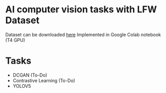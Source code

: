# AI computer vision tasks with LFW Dataset
Dataset can be downloaded [here](https://vis-www.cs.umass.edu/lfw/)
Implemented in Google Colab notebook (T4 GPU)

# Tasks
- DCGAN (To-Do)
- Contrastive Learning (To-Do)
- YOLOV5

